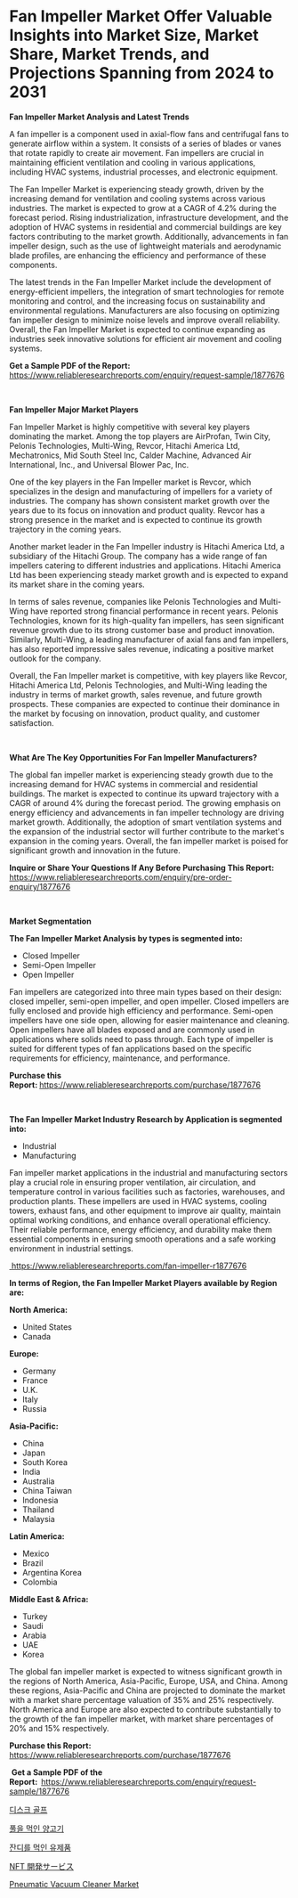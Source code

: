<p><h1>Fan Impeller Market Offer Valuable Insights into Market Size, Market Share, Market Trends, and Projections Spanning from 2024 to 2031</h1></p><p><strong>Fan Impeller Market Analysis and Latest Trends</strong></p>
<p><p>A fan impeller is a component used in axial-flow fans and centrifugal fans to generate airflow within a system. It consists of a series of blades or vanes that rotate rapidly to create air movement. Fan impellers are crucial in maintaining efficient ventilation and cooling in various applications, including HVAC systems, industrial processes, and electronic equipment.</p><p>The Fan Impeller Market is experiencing steady growth, driven by the increasing demand for ventilation and cooling systems across various industries. The market is expected to grow at a CAGR of 4.2% during the forecast period. Rising industrialization, infrastructure development, and the adoption of HVAC systems in residential and commercial buildings are key factors contributing to the market growth. Additionally, advancements in fan impeller design, such as the use of lightweight materials and aerodynamic blade profiles, are enhancing the efficiency and performance of these components.</p><p>The latest trends in the Fan Impeller Market include the development of energy-efficient impellers, the integration of smart technologies for remote monitoring and control, and the increasing focus on sustainability and environmental regulations. Manufacturers are also focusing on optimizing fan impeller design to minimize noise levels and improve overall reliability. Overall, the Fan Impeller Market is expected to continue expanding as industries seek innovative solutions for efficient air movement and cooling systems.</p></p>
<p><strong>Get a Sample PDF of the Report:&nbsp;</strong> <a href="https://www.reliableresearchreports.com/enquiry/request-sample/1877676">https://www.reliableresearchreports.com/enquiry/request-sample/1877676</a></p>
<p>&nbsp;</p>
<p><strong>Fan Impeller Major Market Players</strong></p>
<p><p>Fan Impeller Market is highly competitive with several key players dominating the market. Among the top players are AirProfan, Twin City, Pelonis Technologies, Multi-Wing, Revcor, Hitachi America Ltd, Mechatronics, Mid South Steel Inc, Calder Machine, Advanced Air International, Inc., and Universal Blower Pac, Inc.</p><p>One of the key players in the Fan Impeller market is Revcor, which specializes in the design and manufacturing of impellers for a variety of industries. The company has shown consistent market growth over the years due to its focus on innovation and product quality. Revcor has a strong presence in the market and is expected to continue its growth trajectory in the coming years.</p><p>Another market leader in the Fan Impeller industry is Hitachi America Ltd, a subsidiary of the Hitachi Group. The company has a wide range of fan impellers catering to different industries and applications. Hitachi America Ltd has been experiencing steady market growth and is expected to expand its market share in the coming years.</p><p>In terms of sales revenue, companies like Pelonis Technologies and Multi-Wing have reported strong financial performance in recent years. Pelonis Technologies, known for its high-quality fan impellers, has seen significant revenue growth due to its strong customer base and product innovation. Similarly, Multi-Wing, a leading manufacturer of axial fans and fan impellers, has also reported impressive sales revenue, indicating a positive market outlook for the company.</p><p>Overall, the Fan Impeller market is competitive, with key players like Revcor, Hitachi America Ltd, Pelonis Technologies, and Multi-Wing leading the industry in terms of market growth, sales revenue, and future growth prospects. These companies are expected to continue their dominance in the market by focusing on innovation, product quality, and customer satisfaction.</p></p>
<p>&nbsp;</p>
<p><strong>What Are The Key Opportunities For Fan Impeller Manufacturers?</strong></p>
<p><p>The global fan impeller market is experiencing steady growth due to the increasing demand for HVAC systems in commercial and residential buildings. The market is expected to continue its upward trajectory with a CAGR of around 4% during the forecast period. The growing emphasis on energy efficiency and advancements in fan impeller technology are driving market growth. Additionally, the adoption of smart ventilation systems and the expansion of the industrial sector will further contribute to the market's expansion in the coming years. Overall, the fan impeller market is poised for significant growth and innovation in the future.</p></p>
<p><strong>Inquire or Share Your Questions If Any Before Purchasing This Report:</strong> <a href="https://www.reliableresearchreports.com/enquiry/pre-order-enquiry/1877676">https://www.reliableresearchreports.com/enquiry/pre-order-enquiry/1877676</a></p>
<p>&nbsp;</p>
<p><strong>Market Segmentation</strong></p>
<p><strong>The Fan Impeller Market Analysis by types is segmented into:</strong></p>
<p><ul><li>Closed Impeller</li><li>Semi-Open Impeller</li><li>Open Impeller</li></ul></p>
<p><p>Fan impellers are categorized into three main types based on their design: closed impeller, semi-open impeller, and open impeller. Closed impellers are fully enclosed and provide high efficiency and performance. Semi-open impellers have one side open, allowing for easier maintenance and cleaning. Open impellers have all blades exposed and are commonly used in applications where solids need to pass through. Each type of impeller is suited for different types of fan applications based on the specific requirements for efficiency, maintenance, and performance.</p></p>
<p><strong>Purchase this Report:&nbsp;</strong><a href="https://www.reliableresearchreports.com/purchase/1877676">https://www.reliableresearchreports.com/purchase/1877676</a></p>
<p>&nbsp;</p>
<p><strong>The Fan Impeller Market Industry Research by Application is segmented into:</strong></p>
<p><ul><li>Industrial</li><li>Manufacturing</li></ul></p>
<p><p>Fan impeller market applications in the industrial and manufacturing sectors play a crucial role in ensuring proper ventilation, air circulation, and temperature control in various facilities such as factories, warehouses, and production plants. These impellers are used in HVAC systems, cooling towers, exhaust fans, and other equipment to improve air quality, maintain optimal working conditions, and enhance overall operational efficiency. Their reliable performance, energy efficiency, and durability make them essential components in ensuring smooth operations and a safe working environment in industrial settings.</p></p>
<p><a href="https://www.reliableresearchreports.com/fan-impeller-r1877676">&nbsp;https://www.reliableresearchreports.com/fan-impeller-r1877676</a></p>
<p><strong>In terms of Region, the Fan Impeller Market Players available by Region are:</strong></p>
<p>
    <p> <strong> North America: </strong>
        <ul>
            <li>United States</li>
            <li>Canada</li>
        </ul>
        </p> 
    <p> <strong> Europe: </strong>
        <ul>
            <li>Germany</li>
            <li>France</li>
            <li>U.K.</li>
            <li>Italy</li>
            <li>Russia</li>
        </ul>
        </p> 
    <p> <strong> Asia-Pacific: </strong>
        <ul>
            <li>China</li>
            <li>Japan</li>
            <li>South Korea</li>
            <li>India</li>
            <li>Australia</li>
            <li>China Taiwan</li>
            <li>Indonesia</li>
            <li>Thailand</li>
            <li>Malaysia</li>
        </ul>
        </p> 
    <p> <strong> Latin America: </strong>
        <ul>
            <li>Mexico</li>
            <li>Brazil</li>
            <li>Argentina Korea</li>
            <li>Colombia</li>
        </ul>
        </p> 
    <p> <strong> Middle East & Africa: </strong>
        <ul>
            <li>Turkey</li>
            <li>Saudi</li>
            <li>Arabia</li>
            <li>UAE</li>
            <li>Korea</li>
        </ul>
    </p>
    </p>
<p><p>The global fan impeller market is expected to witness significant growth in the regions of North America, Asia-Pacific, Europe, USA, and China. Among these regions, Asia-Pacific and China are projected to dominate the market with a market share percentage valuation of 35% and 25% respectively. North America and Europe are also expected to contribute substantially to the growth of the fan impeller market, with market share percentages of 20% and 15% respectively.</p></p>
<p><strong>Purchase this Report: </strong><a href="https://www.reliableresearchreports.com/purchase/1877676">https://www.reliableresearchreports.com/purchase/1877676</a></p>
<p>&nbsp;<strong>Get a Sample PDF of the Report:&nbsp;&nbsp;</strong><a href="https://www.reliableresearchreports.com/enquiry/request-sample/1877676">https://www.reliableresearchreports.com/enquiry/request-sample/1877676</a></p>
<p><strong></strong></p>
<p><p><a href="https://medium.com/@lizaheller2023/%EB%94%94%EC%8A%A4%ED%81%AC-%EA%B3%A8%ED%94%84-%EC%8B%9C%EC%9E%A5-%EC%9C%A0%ED%98%95-%EC%9D%91%EC%9A%A9-%EB%B0%8F-%EC%A7%80%EB%A6%AC%EC%97%90-%EB%8C%80%ED%95%9C-%ED%8F%AC%EA%B4%84%EC%A0%81-%ED%8F%89%EA%B0%80-077b7ee61e85">디스크 골프</a></p><p><a href="https://github.com/KellyLyncyh543964/Market-Research-Report-List-1/blob/main/688363733986.md">풀을 먹인 양고기</a></p><p><a href="https://github.com/rcabello548/Market-Research-Report-List-1/blob/main/520391933987.md">잔디를 먹인 유제품</a></p><p><a href="https://medium.com/@marcosoenrt565736/nft%E9%96%8B%E7%99%BA%E3%82%B5%E3%83%BC%E3%83%93%E3%82%B9%E5%B8%82%E5%A0%B4%E8%A6%8F%E6%A8%A1-%E5%B8%82%E5%A0%B4%E5%B1%95%E6%9C%9B%E3%81%A8%E5%B8%82%E5%A0%B4%E4%BA%88%E6%B8%AC-2024%E5%B9%B4%E3%81%8B%E3%82%892031%E5%B9%B4-419e72c71de7">NFT 開発サービス</a></p><p><a href="https://github.com/dimitrishawkinswaynenp91rgz/Market-Research-Report-List-2/blob/main/pneumatic-vacuum-cleaner-market.md">Pneumatic Vacuum Cleaner Market</a></p></p>
